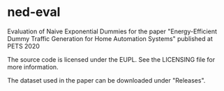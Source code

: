 # ned-eval
Evaluation of Naive Exponential Dummies for the paper "Energy-Efficient Dummy Traffic Generation for Home Automation Systems" published at PETS 2020

The source code is licensed under the EUPL. See the LICENSING file for more information.

The dataset used in the paper can be downloaded under "Releases".
